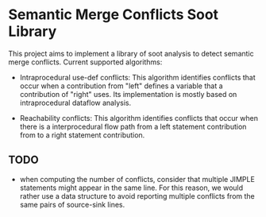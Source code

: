 # Semantic Merge Conflicts Soot Library 

This project aims to implement a library of soot analysis to detect semantic merge conflicts. 
Current supported algorithms: 

   * Intraprocedural use-def conflicts: This algorithm identifies conflicts 
    that occur when a contribution from "left" defines a variable 
    that a contribution of "right" uses. Its implementation is mostly based on 
    intraprocedural dataflow analysis. 
    
   * Reachability conflicts: This algorithm identifies conflicts that occur 
   when there is a interprocedural flow path from a left statement contribution from 
   to a right statement contribution.
   
    

## TODO

   * when computing the number of conflicts, consider that multiple JIMPLE statements might appear in the same line. 
   For this reason, we would rather use a data structure to avoid reporting multiple conflicts from the same pairs 
   of source-sink lines. 